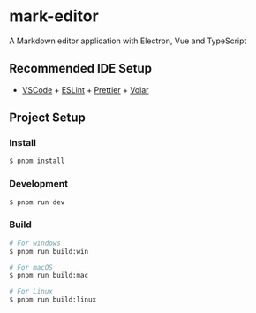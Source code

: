 # mark-editor

A Markdown editor application with Electron, Vue and TypeScript

## Recommended IDE Setup

* [VSCode](https://code.visualstudio.com/) + [ESLint](https://marketplace.visualstudio.com/items?itemName=dbaeumer.vscode-eslint) + [Prettier](https://marketplace.visualstudio.com/items?itemName=esbenp.prettier-vscode) + [Volar](https://marketplace.visualstudio.com/items?itemName=Vue.volar)

## Project Setup

### Install

```bash
$ pnpm install
```

### Development

```bash
$ pnpm run dev
```

### Build

```bash
# For windows
$ pnpm run build:win

# For macOS
$ pnpm run build:mac

# For Linux
$ pnpm run build:linux
```